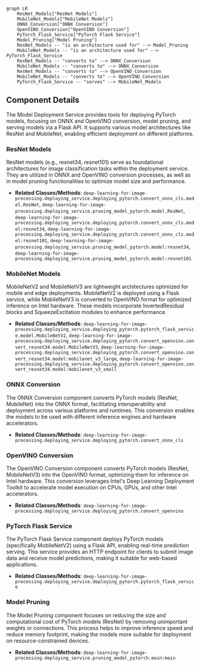 ```mermaid
graph LR
    ResNet_Models["ResNet Models"]
    MobileNet_Models["MobileNet Models"]
    ONNX_Conversion["ONNX Conversion"]
    OpenVINO_Conversion["OpenVINO Conversion"]
    PyTorch_Flask_Service["PyTorch Flask Service"]
    Model_Pruning["Model Pruning"]
    ResNet_Models -- "is an architecture used for" --> Model_Pruning
    MobileNet_Models -- "is an architecture used for" --> PyTorch_Flask_Service
    ResNet_Models -- "converts to" --> ONNX_Conversion
    MobileNet_Models -- "converts to" --> ONNX_Conversion
    ResNet_Models -- "converts to" --> OpenVINO_Conversion
    MobileNet_Models -- "converts to" --> OpenVINO_Conversion
    PyTorch_Flask_Service -- "serves" --> MobileNet_Models
```

## Component Details

The Model Deployment Service provides tools for deploying PyTorch models, focusing on ONNX and OpenVINO conversion, model pruning, and serving models via a Flask API. It supports various model architectures like ResNet and MobileNet, enabling efficient deployment on different platforms.

### ResNet Models
ResNet models (e.g., resnet34, resnet101) serve as foundational architectures for image classification tasks within the deployment service. They are utilized in ONNX and OpenVINO conversion processes, as well as in model pruning functionalities to optimize model size and performance.
- **Related Classes/Methods**: `deep-learning-for-image-processing.deploying_service.deploying_pytorch.convert_onnx_cls.model.ResNet`, `deep-learning-for-image-processing.deploying_service.pruning_model_pytorch.model.ResNet`, `deep-learning-for-image-processing.deploying_service.deploying_pytorch.convert_onnx_cls.model:resnet34`, `deep-learning-for-image-processing.deploying_service.deploying_pytorch.convert_onnx_cls.model:resnet101`, `deep-learning-for-image-processing.deploying_service.pruning_model_pytorch.model:resnet34`, `deep-learning-for-image-processing.deploying_service.pruning_model_pytorch.model:resnet101`

### MobileNet Models
MobileNetV2 and MobileNetV3 are lightweight architectures optimized for mobile and edge deployments. MobileNetV2 is deployed using a Flask service, while MobileNetV3 is converted to OpenVINO format for optimized inference on Intel hardware. These models incorporate InvertedResidual blocks and SqueezeExcitation modules to enhance performance.
- **Related Classes/Methods**: `deep-learning-for-image-processing.deploying_service.deploying_pytorch.pytorch_flask_service.model.MobileNetV2`, `deep-learning-for-image-processing.deploying_service.deploying_pytorch.convert_openvino.convert_resnet34.model.MobileNetV3`, `deep-learning-for-image-processing.deploying_service.deploying_pytorch.convert_openvino.convert_resnet34.model:mobilenet_v3_large`, `deep-learning-for-image-processing.deploying_service.deploying_pytorch.convert_openvino.convert_resnet34.model:mobilenet_v3_small`

### ONNX Conversion
The ONNX Conversion component converts PyTorch models (ResNet, MobileNet) into the ONNX format, facilitating interoperability and deployment across various platforms and runtimes. This conversion enables the models to be used with different inference engines and hardware accelerators.
- **Related Classes/Methods**: `deep-learning-for-image-processing.deploying_service.deploying_pytorch.convert_onnx_cls`

### OpenVINO Conversion
The OpenVINO Conversion component converts PyTorch models (ResNet, MobileNetV3) into the OpenVINO format, optimizing them for inference on Intel hardware. This conversion leverages Intel's Deep Learning Deployment Toolkit to accelerate model execution on CPUs, GPUs, and other Intel accelerators.
- **Related Classes/Methods**: `deep-learning-for-image-processing.deploying_service.deploying_pytorch.convert_openvino`

### PyTorch Flask Service
The PyTorch Flask Service component deploys PyTorch models (specifically MobileNetV2) using a Flask API, enabling real-time prediction serving. This service provides an HTTP endpoint for clients to submit image data and receive model predictions, making it suitable for web-based applications.
- **Related Classes/Methods**: `deep-learning-for-image-processing.deploying_service.deploying_pytorch.pytorch_flask_service`

### Model Pruning
The Model Pruning component focuses on reducing the size and computational cost of PyTorch models (ResNet) by removing unimportant weights or connections. This process helps to improve inference speed and reduce memory footprint, making the models more suitable for deployment on resource-constrained devices.
- **Related Classes/Methods**: `deep-learning-for-image-processing.deploying_service.pruning_model_pytorch.main:main`
